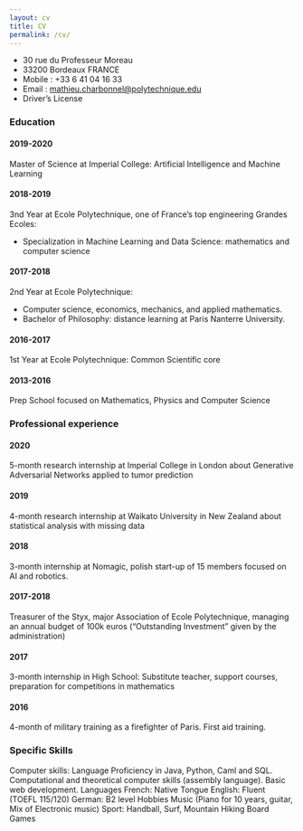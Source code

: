 ```yaml
---
layout: cv
title: CV
permalink: /cv/
---
```

* 30 rue du Professeur Moreau
* 33200 Bordeaux FRANCE
* Mobile : +33 6 41 04 16 33
* Email : mathieu.charbonnel@polytechnique.edu
* Driver’s License

### Education
#### 2019-2020
Master of Science at Imperial College: Artificial Intelligence and Machine Learning
#### 2018-2019  
3nd Year at Ecole Polytechnique, one of France’s top engineering Grandes Ecoles:
* Specialization in Machine Learning and Data Science: mathematics and computer science

#### 2017-2018
2nd Year at Ecole Polytechnique:
* Computer science, economics, mechanics, and applied mathematics.
*  Bachelor of Philosophy: distance learning at Paris Nanterre University.

#### 2016-2017
1st Year at Ecole Polytechnique: Common Scientific core
#### 2013-2016  
Prep School focused on Mathematics, Physics and Computer Science

### Professional experience
#### 2020
5-month research internship at Imperial College in London about Generative Adversarial Networks applied to tumor prediction
#### 2019
4-month research internship at Waikato University in New Zealand about statistical
 analysis with missing data
#### 2018
 3-month internship at Nomagic, polish start-up of 15 members focused on AI and robotics.
#### 2017-2018
Treasurer of the Styx, major Association of Ecole Polytechnique, managing an annual
 budget of 100k euros (“Outstanding Investment” given by the administration)
#### 2017
 3-month internship in High School: Substitute teacher, support courses, preparation for
 competitions in mathematics
#### 2016
4-month of military training as a firefighter of Paris. First aid training.

### Specific Skills
Computer skills: Language Proficiency in Java, Python, Caml and SQL.
   Computational and theoretical computer skills (assembly language). Basic web development.
   Languages
   French: Native Tongue
   English: Fluent (TOEFL 115/120)
   German: B2 level
Hobbies
Music (Piano for 10 years, guitar, Mix of Electronic music)
Sport: Handball, Surf, Mountain Hiking
Board Games
